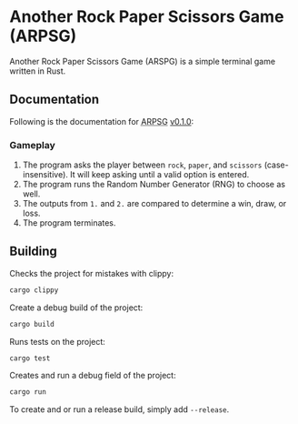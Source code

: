 # Another Rock Paper Scissors Game (<abbr>ARPSG</abbr>)

Another Rock Paper Scissors Game (<abbr>ARSPG</abbr>) is a simple terminal game
written in Rust.

## Documentation

Following is the documentation for
<abbr title="Another Rock Paper Scissors Game">ARPSG</abbr>
[v0.1.0](https://github.com/acodili-jg/arpsg/release/tag/v0.1.0):

### Gameplay

 1. The program asks the player between `rock`, `paper`, and `scissors`
    (case-insensitive). It will keep asking until a valid option is entered.
 2. The program runs the Random Number Generator (RNG) to choose as well.
 3. The outputs from `1.` and `2.` are compared to determine a win, draw, or
    loss.
 4. The program terminates.

## Building

Checks the project for mistakes with clippy:
```sh
cargo clippy
```

Create a debug build of the project:
```sh
cargo build
```

Runs tests on the project:
```sh
cargo test
```

Creates and run a debug field of the project:
```sh
cargo run
```

To create and or run a release build, simply add `--release`.
